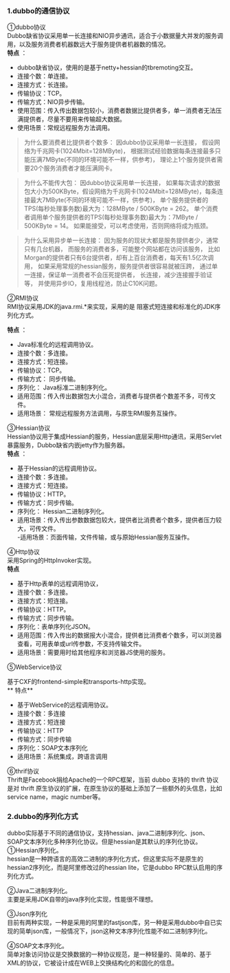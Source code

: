 ### 1.dubbo的通信协议    
①dubbo协议    
Dubbo缺省协议采用单一长连接和NIO异步通讯，适合于小数据量大并发的服务调用，以及服务消费者机器数远大于服务提供者机器数的情况。    
**特点** ：    
- dubbo缺省协议，使用的是基于netty+hessian的tbremoting交互。   
- 连接个数：单连接。   
- 连接方式：长连接。  
- 传输协议：TCP。   
- 传输方式：NIO异步传输。   
- 使用范围：传入传出数据包较小，消费者数据比提供者多，单一消费者无法压满提供者，尽量不要用来传输超大数据。   
- 使用场景：常规远程服务方法调用。   
>为什么要消费者比提供者个数多：
>因dubbo协议采用单一长连接，
>假设网络为千兆网卡(1024Mbit=128MByte)，
>根据测试经验数据每条连接最多只能压满7MByte(不同的环境可能不一样，供参考)，
>理论上1个服务提供者需要20个服务消费者才能压满网卡。

>为什么不能传大包：
>因dubbo协议采用单一长连接，
>如果每次请求的数据包大小为500KByte，假设网络为千兆网卡(1024Mbit=128MByte)，每条连接最大7MByte(不同的环境可能不一样，供参考)，
>单个服务提供者的TPS(每秒处理事务数)最大为：128MByte / 500KByte = 262。
>单个消费者调用单个服务提供者的TPS(每秒处理事务数)最大为：7MByte / 500KByte = 14。
>如果能接受，可以考虑使用，否则网络将成为瓶颈。

>为什么采用异步单一长连接：
>因为服务的现状大都是服务提供者少，通常只有几台机器，
>而服务的消费者多，可能整个网站都在访问该服务，
>比如Morgan的提供者只有6台提供者，却有上百台消费者，每天有1.5亿次调用，
>如果采用常规的hessian服务，服务提供者很容易就被压跨，
>通过单一连接，保证单一消费者不会压死提供者，
>长连接，减少连接握手验证等，
>并使用异步IO，复用线程池，防止C10K问题。

②RMI协议    
RMI协议采用JDK的java.rmi.*来实现，采用的是 阻塞式短连接和标准化的JDK序列化方式。   

**特点** ：   
- Java标准化的远程调用协议。  
- 连接个数：多连接。  
- 连接方式：短连接。   
- 传输协议：TCP。   
- 传输方式： 同步传输。   
- 序列化： Java标准二进制序列化。   
- 适用范围：传入传出数据包大小混合，消费者与提供者个数差不多，可传文件。   
- 适用场景： 常规远程服务方法调用，与原生RMI服务互操作。   

③Hessian协议   
Hessian协议用于集成Hessian的服务，Hessian底层采用Http通讯，采用Servlet暴露服务，Dubbo缺省内嵌jetty作为服务器。   
**特点** ：    
- 基于Hessian的远程调用协议。    
- 连接个数：多连接。   
- 连接方式：短连接。   
- 传输协议：HTTP。    
- 传输方式：同步传输。    
- 序列化： Hessian二进制序列化。    
- 适用场景：传入传出参数数据包较大，提供者比消费者个数多，提供者压力较大，可传文件。   
  -适用场景：页面传输，文件传输，或与原始Hessian服务互操作。    

④Http协议   
采用Spring的HttpInvoker实现。    
**特点**    
- 基于Http表单的远程调用协议，     
- 连接个数：多连接。    
- 连接方式：短连接。   
- 传输协议：HTTP。   
- 传输方式：同步传输。   
- 序列化：表单序列化JSON。    
- 适用范围：传入传出的数据报大小混合，提供者比消费者个数多，可以浏览器查看，可用表单或url传参数，不支持传输文件。    
- 适用场景：需要用时给其他程序和浏览器JS使用的服务。    

⑤WebService协议     

基于CXF的frontend-simple和transports-http实现。    
** 特点**   
- 基于WebService的远程调用协议。  
- 连接个数：多连接   
- 连接方式：短连接  
- 传输协议：HTTP   
- 传输方式：同步传输    
- 序列化：SOAP文本序列化    
- 适用场景：系统集成，跨语言调用    

⑥thrif协议    
Thrift是Facebook捐给Apache的一个RPC框架，当前 dubbo 支持的 thrift 协议是对 thrift 原生协议的扩展，在原生协议的基础上添加了一些额外的头信息，比如service name，magic number等。    

### 2.dubbo的序列化方式    
dubbo实际基于不同的通信协议，支持hessian、java二进制序列化、json、SOAP文本序列化多种序列化协议。但是hessian是其默认的序列化协议。   
①Hessian序列化。     
hessian是一种跨语言的高效二进制的序列化方式，但这里实际不是原生的hessian2序列化，而是阿里修改过的hessian lite，它是dubbo RPC默认启用的序列化方式。

②Java二进制序列化。   
主要是采用JDK自带的java序列化实现，性能很不理想。

③Json序列化      
目前有两种实现，一种是采用的阿里的fastjson库，另一种是采用dubbo中自已实现的简单json库，一般情况下，json这种文本序列化性能不如二进制序列化。   

④SOAP文本序列化。    
简单对象访问协议是交换数据的一种协议规范，是一种轻量的、简单的、基于XML的协议，它被设计成在WEB上交换结构化的和固化的信息。